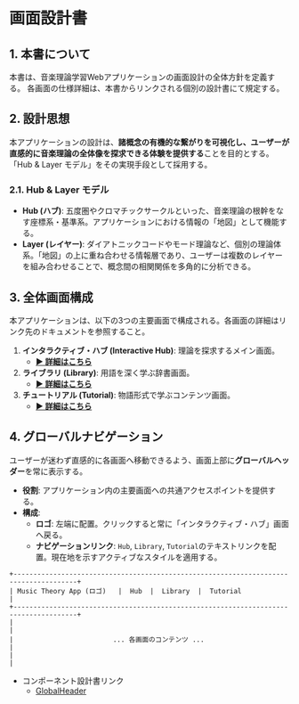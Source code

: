 # 画面設計書

## 1. 本書について

本書は、音楽理論学習Webアプリケーションの画面設計の全体方針を定義する。
各画面の仕様詳細は、本書からリンクされる個別の設計書にて規定する。

## 2. 設計思想

本アプリケーションの設計は、**諸概念の有機的な繋がりを可視化し、ユーザーが直感的に音楽理論の全体像を探求できる体験を提供する**ことを目的とする。「Hub & Layer モデル」をその実現手段として採用する。

### 2.1. Hub & Layer モデル

- **Hub (ハブ)**: 五度圏やクロマチックサークルといった、音楽理論の根幹をなす座標系・基準系。アプリケーションにおける情報の「地図」として機能する。
- **Layer (レイヤー)**: ダイアトニックコードやモード理論など、個別の理論体系。「地図」の上に重ね合わせる情報層であり、ユーザーは複数のレイヤーを組み合わせることで、概念間の相関関係を多角的に分析できる。

## 3. 全体画面構成

本アプリケーションは、以下の3つの主要画面で構成される。各画面の詳細はリンク先のドキュメントを参照すること。

1.  **インタラクティブ・ハブ (Interactive Hub)**: 理論を探求するメイン画面。
    - **[▶ 詳細はこちら](./screenDesigns/01.hub.md)**
2.  **ライブラリ (Library)**: 用語を深く学ぶ辞書画面。
    - **[▶ 詳細はこちら](./screenDesigns/02.library.md)**
3.  **チュートリアル (Tutorial)**: 物語形式で学ぶコンテンツ画面。
    - **[▶ 詳細はこちら](./screenDesigns/03.tutorial.md)**

## 4. グローバルナビゲーション

ユーザーが迷わず直感的に各画面へ移動できるよう、画面上部に**グローバルヘッダー**を常に表示する。

- **役割**: アプリケーション内の主要画面への共通アクセスポイントを提供する。
- **構成**:
  - **ロゴ**: 左端に配置。クリックすると常に「インタラクティブ・ハブ」画面へ戻る。
  - **ナビゲーションリンク**: `Hub`, `Library`, `Tutorial`のテキストリンクを配置。現在地を示すアクティブなスタイルを適用する。

```
+--------------------------------------------------------------------------------------+
| Music Theory App (ロゴ)   |  Hub  |  Library  |  Tutorial                 　　　　   |
+--------------------------------------------------------------------------------------+
|                                                                                      |
|                         ... 各画面のコンテンツ ...                                 　  |
|                                                                                      |
```

- コンポーネント設計書リンク
  - [GlobalHeader](../src/components/layouts/GlobalHeader/README.md)
